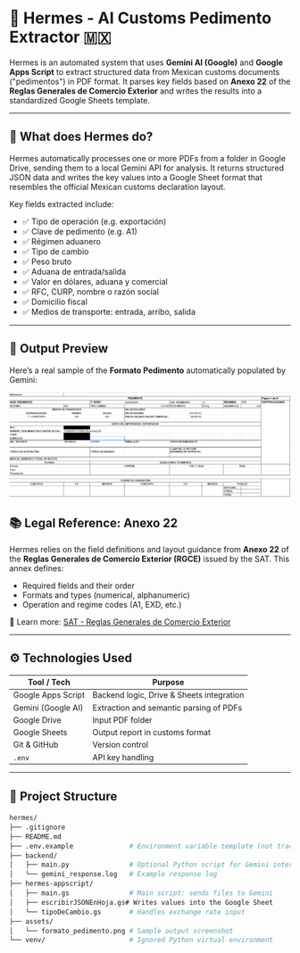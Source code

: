 # 🧾 Hermes - AI Customs Pedimento Extractor 🇲🇽

Hermes is an automated system that uses **Gemini AI (Google)** and **Google Apps Script** to extract structured data from Mexican customs documents ("pedimentos") in PDF format. It parses key fields based on **Anexo 22** of the **Reglas Generales de Comercio Exterior** and writes the results into a standardized Google Sheets template.

---

## 🧠 What does Hermes do?

Hermes automatically processes one or more PDFs from a folder in Google Drive, sending them to a local Gemini API for analysis. It returns structured JSON data and writes the key values into a Google Sheet format that resembles the official Mexican customs declaration layout.

Key fields extracted include:

- ✅ Tipo de operación (e.g. exportación)
- ✅ Clave de pedimento (e.g. A1)
- ✅ Régimen aduanero
- ✅ Tipo de cambio
- ✅ Peso bruto
- ✅ Aduana de entrada/salida
- ✅ Valor en dólares, aduana y comercial
- ✅ RFC, CURP, nombre o razón social
- ✅ Domicilio fiscal
- ✅ Medios de transporte: entrada, arribo, salida

---

## 📸 Output Preview

Here’s a real sample of the **Formato Pedimento** automatically populated by Gemini:

![Formato Pedimento](image.png)


## 📚 Legal Reference: Anexo 22

Hermes relies on the field definitions and layout guidance from **Anexo 22** of the **Reglas Generales de Comercio Exterior (RGCE)** issued by the SAT. This annex defines:

- Required fields and their order
- Formats and types (numerical, alphanumeric)
- Operation and regime codes (A1, EXD, etc.)

📖 Learn more: [SAT - Reglas Generales de Comercio Exterior](https://drive.google.com/file/d/1RXPJYHlyFwSeY9gjEkQVmNc9_cYKAcod/view?usp=sharing)

---

## ⚙️ Technologies Used

| Tool / Tech             | Purpose                                       |
|-------------------------|-----------------------------------------------|
| Google Apps Script      | Backend logic, Drive & Sheets integration     |
| Gemini (Google AI)      | Extraction and semantic parsing of PDFs       |
| Google Drive            | Input PDF folder                             |
| Google Sheets           | Output report in customs format               |
| Git & GitHub            | Version control                              |
| `.env`                  | API key handling                             |

---

## 📁 Project Structure

```bash
hermes/
├── .gitignore
├── README.md
├── .env.example              # Environment variable template (not tracked)
├── backend/
│   ├── main.py               # Optional Python script for Gemini interaction
│   └── gemini_response.log   # Example response log
├── hermes-appscript/
│   ├── main.gs               # Main script: sends files to Gemini
│   ├── escribirJSONEnHoja.gs# Writes values into the Google Sheet
│   └── tipoDeCambio.gs       # Handles exchange rate input
├── assets/
│   └── formato_pedimento.png # Sample output screenshot
└── venv/                     # Ignored Python virtual environment
